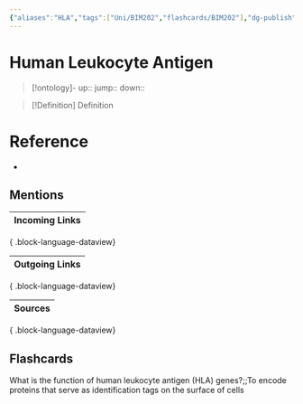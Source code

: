 ```yaml
---
{"aliases":"HLA","tags":["Uni/BIM202","flashcards/BIM202"],"dg-publish":true,"permalink":"/cards/human-leukocyte-antigen/","dgPassFrontmatter":true}
---
```


# Human Leukocyte Antigen

> [!ontology]-
> up:: 
> jump:: 
> down:: 

> [!Definition] Definition

# Reference

- 

## Mentions

| Incoming Links |
| -------------- |

{ .block-language-dataview}

| Outgoing Links |
| -------------- |

{ .block-language-dataview}

| Sources |
| ------- |

{ .block-language-dataview}

## Flashcards

What is the function of human leukocyte antigen (HLA) genes?;;To encode proteins that serve as identification tags on the surface of cells
<!--SR:!2024-08-29,1,230-->